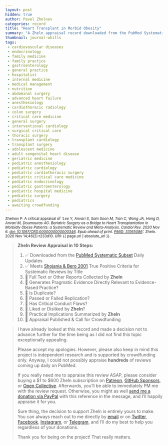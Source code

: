 ```yaml
---
layout: post
hidden: true
author: Pavel Zhelnov
categories: record
title: "Heart Transplant in Morbid Obesity"
summary: "A Zheln appraisal record downloaded from the PubMed Systematic Subset daily updates."
thumbnail: journal-whills
tags:
 - cardiovascular diseases
 - endocrinology
 - family medicine
 - family practice
 - gastroenterology
 - general practice
 - hospitalist
 - internal medicine
 - medical management
 - nutrition
 - abdominal surgery
 - advanced heart failure
 - anesthesiology
 - cardiothoracic radiology
 - colon surgery
 - critical care medicine
 - general surgery
 - interventional cardiology
 - surgical critical care
 - thoracic surgery
 - transplant cardiology
 - transplant surgery
 - adolescent medicine
 - adult congenital heart disease
 - geriatric medicine
 - pediatric anesthesiology
 - pediatric cardiology
 - pediatric cardiothoracic surgery
 - pediatric critical care medicine
 - pediatric endocrinology
 - pediatric gastroenterology
 - pediatric hospital medicine
 - pediatric surgery
 - pediatrics
 - awaiting crowdfunding
---
```


<small id="citation">Zhelnov P. A critical appraisal of _‘Lee Y, Anvari S, Sam Soon M, Tian C, Wong JA, Hong D, Anvari M, Doumouras AG. Bariatric Surgery as a Bridge to Heart Transplantation in Morbidly Obese Patients: a Systematic Review and Meta-Analysis. Cardiol Rev. 2020 Nov 6. [doi: 10.1097/CRD.0000000000000346](https://doi.org/10.1097/CRD.0000000000000346). Epub ahead of print. [PMID: 33165086](https://pubmed.gov/33165086)’._ Zheln. 2020 Nov 14;46(2):r233d10. URI: {{ page.url | absolute_url }}.</small>

> **Zheln Review Appraisal in 10 Steps:**
>
> 1. ✅ Downloaded from the [PubMed Systematic Subset](https://github.com/p1m-ortho/qs-global-ortho-search-queries/blob/global-sr-query/README.md) Daily Updates
> 2. ✅ Meets [Shojania & Bero 2001](https://www.researchgate.net/publication/11820967_Taking_Advantage_of_the_Explosion_of_Systematic_Reviews_An_Efficient_MEDLINE_Search_Strategy) True Positive Criteria for Systematic Reviews by Title
> 3. 🔄 Full Text or Other Reports Collected by **Zheln**
> 4. 🔄 Generates Pragmatic Evidence Directly Relevant to Evidence-Based Practice?
> 5. 🔄 Is Duplicate?
> 6. 🔄 Passed or Failed Replication?
> 7. 🔄 Has Critical Conduct Flaws?
> 8. 🔄 Liked or Disliked by **Zheln**?
> 9. 🔄 Practical Implications Summarized by **Zheln**
> 10. 🔄 Appraisal Published & Call for Crowdfunding

> I have already looked at this record and made a decision not to advance further for the time being as I did not find this topic exceptionally appealing.
>
> Please accept my apologies. However, please also keep in mind this project is independent research and is supported by crowdfunding only. Anyway, I could not possibly appraise **hundreds** of reviews coming up daily on PubMed.
> 
> If you really need me to appraise this review ASAP, please consider buying a $1 to $600 Zheln subscription on [Patreon](https://patreon.com/zheln), [GitHub Sponsors](https://github.com/sponsors/drzhelnov), or [Open Collective](https://opencollective.com/zheln). Afterwards, you’ll be able to immediately PM me with the review request. Otherwise, you might as well [send me a donation via PayPal](https://paypal.me/pjelnov) with this reference in the message, and I’ll happily appraise it for you.
> 
> Sure thing, the decision to support Zheln is entirely yours to make. You can always reach out to me directly by [email](mailto:pavel@zheln.com) or on [Twitter](https://twitter.com/drzhelnov), [Facebook](https://facebook.com/drzhelnov), [Instagram](https://instagram.com/igzheln), or [Telegram](https://t.me/drzhelnov), and I’ll do my best to help you regardless of your donations.
> 
> Thank you for being on the project! That really matters.
